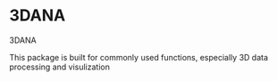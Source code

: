 # 3DANA

3DANA

This package is built for commonly used functions, especially 3D data processing and visulization
